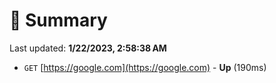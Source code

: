 # 📖 Summary
Last updated: **1/22/2023, 2:58:38 AM**

- `GET` [https://google.com](https://google.com) - **Up** (190ms)
